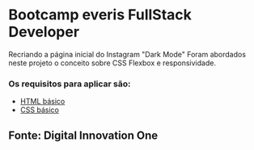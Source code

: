 # Bootcamp everis FullStack Developer

Recriando a página inicial do Instagram "Dark Mode"
Foram abordados neste projeto o conceito sobre CSS Flexbox e responsividade.

### Os requisitos para aplicar são:

* [HTML básico](https://www.w3schools.com/html/)
* [CSS básico](https://developer.mozilla.org/pt-BR/docs/Web/CSS)

## Fonte: Digital Innovation One
